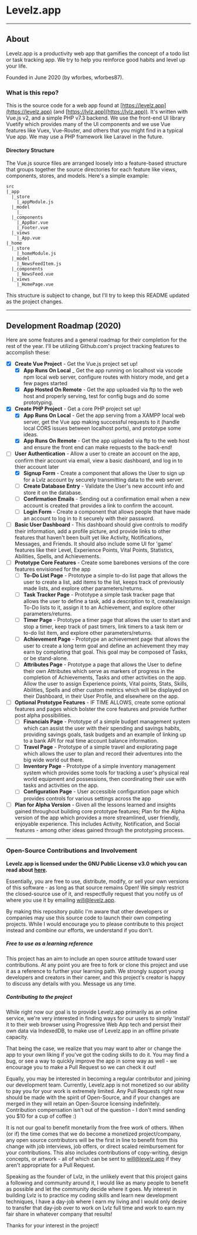 # Levelz.app
---
## About
Levelz.app is a productivity web app that gamifies the concept of a todo list or task tracking app.
We try to help you reinforce good habits and level up your life.

Founded in June 2020 (by wforbes, wforbes87).

### What is this repo?
This is the source code for a web app found at [https://levelz.app](https://levelz.app) (and [https://lvlz.app](https://lvlz.app)). 
It's written with Vue.js v2, and a simple PHP v7.3 backend. We use the front-end UI library Vuetify which provides many of the UI components and we use Vue features like Vuex, Vue-Router, and others that you might find in a typical Vue app. We may use a PHP framework like Laravel in the future.

#### Directory Structure
The Vue.js source files are arranged loosely into a feature-based structure that groups together the source directories for each feature like views, components, stores, and models. Here's a simple example:
~~~
src
|_app
  |_store
    |_appModule.js
  |_model
    |_
  |_components
    |_AppBar.vue
    |_Footer.vue
  |_views
    |_App.vue
|_home
  |_store
    |_homeModule.js
  |_model
    |_NewsFeedItem.js
  |_components
    |_NewsFeed.vue
  |_views
    |_HomePage.vue
~~~
This structure is subject to change, but I'll try to keep this README updated as the project changes.

---

## Development Roadmap (2020)
Here are some features and a general roadmap for their completion for the rest of the year. I'll be utilizing Github.com's project tracking features to accomplish these:
* [x] **Create Vue Project** - Get the Vue.js project set up!
	* [x] **App Runs On Local** _ Get the app running on localhost via vscode npm local web server, configure routes with history mode, and get a few pages started
	* [x] **App Hosted On Remote** - Get the app uploaded via ftp to the web host and properly serving, test for config bugs and do some prototyping. 
* [x] **Create PHP Project** - Get a core PHP project set up!
  * [x] **App Runs On Local** - Get the app serving from a XAMPP local web server, get the Vue app making successful requests to it (handle local CORS issues between localhost ports), and prototype some ideas.
  * [x] **App Runs On Remote** - Get the app uploaded via ftp to the web host and ensure the front end can make requests to the back-end!
* [ ] **User Authentication** - Allow a user to create an account on the app, confirm their account via email, view a basic dashboard, and log in to thier account later
  * [x] **Signup Form** - Create a component that allows the User to sign up for a Lvlz account by securely transmitting data to the web server.
  * [ ] **Create Database Entry** - Validate the User's new account info and store it on the database.
  * [ ] **Confirmation Emails** - Sending out a confirmation email when a new account is created that provides a link to confirm the account.
  * [ ] **Login Form** - Create a component that allows people that have made an account to log in to it securely with their password.
* [ ] **Basic User Dashboard** - This dashboard should give controls to modify their information, add a profile picture, and provide links to other features that haven't been built yet like Activity, Notifications, Messages, and Friends. It should also include some UI for 'game' features like their Level, Experience Points, Vital Points, Statistics, Abilities, Spells, and Achievements.
* [ ] **Prototype Core Features** - Create some barebones versions of the core features envisioned for the app 
  * [ ] **To-Do List Page** - Prototype a simple to-do list page that allows the user to create a list, add items to the list, keeps track of previously made lists, and explore other parameters/returns.
  * [ ] **Task Tracker Page** - Prototype a simple task tracker page that allows the user to define a task, add a description to it, create/assign To-Do lists to it, assign it to an Achievement, and explore other parameters/returns.
  * [ ] **Timer Page** - Prototype a timer page that allows the user to start and stop a timer, keep track of past timers, link timers to a task item or to-do list item, and explore other parameters/returns.
  * [ ] **Achievement Page** - Prototype an achievement page that allows the user to create a long term goal and define an achievement they may earn by completing that goal. This goal may be composed of Tasks, or be stand-alone.
  * [ ] **Attributes Page** - Prototype a page that allows the User to define their own Attributes which serve as markers of progress in the completion of Achievements, Tasks and other activities on the app. Allow the user to assign Experience points, Vital points, Stats, Skills, Abilities, Spells and other custom metrics which will be displayed on their Dashboard, in their User Profile, and elsewhere on the app.
* [ ] **Optional Prototype Features** - IF TIME ALLOWS, create some optional features and pages which bolster the core features and provide further post alpha possibilities.
  * [ ] **Financials Page** - Prototype of a simple budget management system which can assist the user with their spending and savings habits, providing savings goals, task budgets and an example of linking up to a bank API for real time account balance information.
  * [ ] **Travel Page** - Prototype of a simple travel and explorating page which allows the user to plan and record their adventures into the big wide world out there.
  * [ ] **Inventory Page** - Prototype of a simple inventory management system which provides some tools for tracking a user's physical real world equipment and possessions, then coordinating their use with tasks and activities on the app.
  * [ ] **Configuration Page** - User accessible configuration page which provides controls for various settings across the app
* [ ] **Plan for Alpha Version** - Given all the lessons learned and insights gained throughout building core prototype features; Plan for the Alpha version of the app which provides a more streamlined, user friendly, enjoyable experience. This includes Activity, Notification, and Social features - among other ideas gained through the prototyping process.

---

### Open-Source Contributions and Involvement  

**Levelz.app is licensed under the GNU Public License v3.0 which you can read about [here](http://www.gnu.org/licenses/gpl-3.0.html).**

Essentially, you are free to use, distribute, modify, or sell your own versions of this software - as long as that source remains Open! We simply restrict the closed-source use of it, and respectfully request that you notify us of where you use it by emailing [will@levelz.app](mailto:will@levelz.app).

By making this repository public I'm aware that other developers or companies may use this source code to launch their own competing projects. While I would encourage you to please contribute to this project instead and combine our efforts, we understand if you don't.

##### Free to use as a learning reference
This project has an aim to include an open source attitude toward user contributions. At any point you are free to fork or clone this project and use it as a reference to further your learning path. We strongly support young developers and creators in their career, and this project's creator is happy to discuss any details with you. Message us any time.

##### Contributing to the project
While right now our goal is to provide Levelz.app primarily as an online service, we're very interested in finding ways for our users to simply 'install' it to their web browser using Progressive Web App tech and persist their own data via IndexedDB, to make use of Levelz.app in an offline private capacity. 

That being the case, we realize that you may want to alter or change the app to your own liking if you've got the coding skills to do it. You may find a bug, or see a way to quickly improve the app in some way as well - we encourage you to make a Pull Request so we can check it out!

Equally, you may be interested in becoming a regular contributor and joining our development team. Currently, Levelz.app is not monetized so our ability to pay you for your work is extremely limited. Any Pull Requests right now should be made with the spirit of Open-Source, and if your changes are merged in they will retain an Open-Source licensing indefinitely. Contribution compensation isn't out of the question - I don't mind sending you $10 for a cup of coffee :)  

It is not our goal to benefit monetarily from the free work of others. When (or if) the time comes that we do become a monetized project/company, any open source contributors will be the first in line to benefit from this change with job interviews, job offers, or direct scaled reimbursement for your contributions. This also includes contributions of copy-writing, design concepts, or artwork - all of which can be sent to [will@levelz.app](mailto:will@levelz.app) if they aren't appropriate for a Pull Request.

Speaking as the founder of Lvlz, in the unlikely event that this project gains a following and community around it, I would like as many people to benefit as possible and let the community decide where it goes. My interest in building Lvlz is to practice my coding skills and learn new development techniques, I have a day-job where I earn my living and I would only desire to transfer that day-job over to work on Lvlz full time and work to earn my fair share in whatever company that results!

Thanks for your interest in the project!
